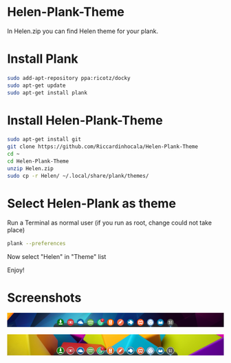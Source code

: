 # Helen-Plank-Theme
In Helen.zip you can find Helen theme for your plank. 

# Install Plank

```sh
sudo add-apt-repository ppa:ricotz/docky
sudo apt-get update
sudo apt-get install plank
```

# Install Helen-Plank-Theme

```sh
sudo apt-get install git
git clone https://github.com/Riccardinhocala/Helen-Plank-Theme
cd ~
cd Helen-Plank-Theme
unzip Helen.zip 
sudo cp -r Helen/ ~/.local/share/plank/themes/
```
# Select Helen-Plank as theme

Run a Terminal as normal user (if you run as root, change could not take place)

```sh
plank --preferences
```
Now select "Helen" in "Theme" list

Enjoy!

# Screenshots

![Helen1](https://github.com/riccardinhocala/Helen-Plank-Theme/blob/master/Plank%20Helen.png)

![Helen2](https://github.com/riccardinhocala/Helen-Plank-Theme/blob/master/Helen3.png)
